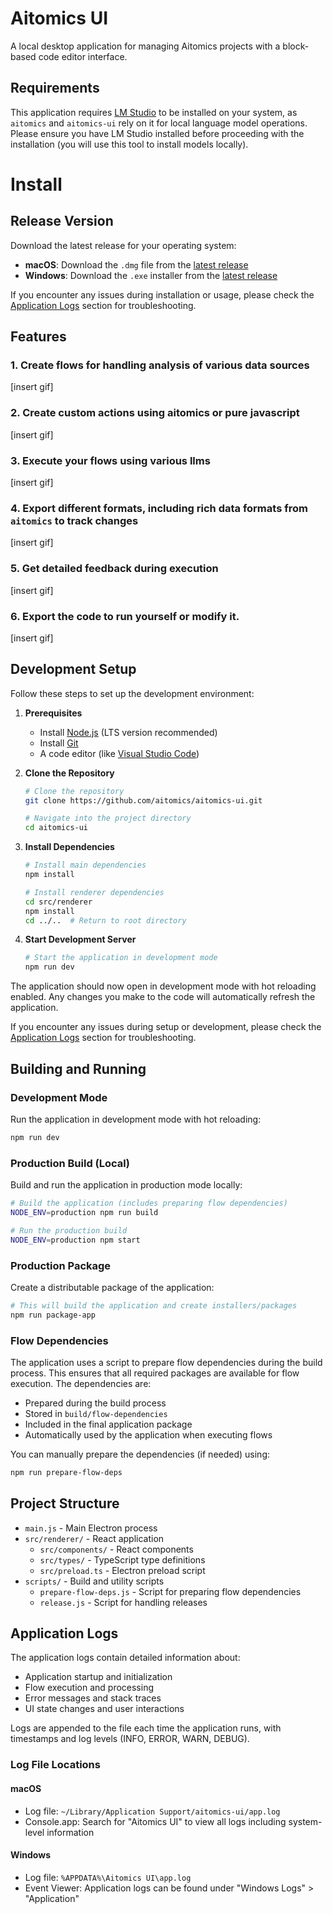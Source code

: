 # Aitomics UI

A local desktop application for managing Aitomics projects with a block-based code editor interface.

## Requirements

This application requires [LM Studio](https://lmstudio.ai/) to be installed on your system, as `aitomics` and `aitomics-ui` rely on it for local language model operations. Please ensure you have LM Studio installed before proceeding with the installation (you will use this tool to install models locally).

# Install

## Release Version
Download the latest release for your operating system:
- **macOS**: Download the `.dmg` file from the [latest release](https://github.com/aitomics/aitomics-ui/releases/latest)
- **Windows**: Download the `.exe` installer from the [latest release](https://github.com/aitomics/aitomics-ui/releases/latest)

If you encounter any issues during installation or usage, please check the [Application Logs](#application-logs) section for troubleshooting.


## Features

### 1. Create flows for handling analysis of various data sources


[insert gif]

### 2. Create custom actions using aitomics or pure javascript

[insert gif]

### 3. Execute your flows using various llms

[insert gif]

### 4. Export different formats, including rich data formats from `aitomics` to track changes

[insert gif]

### 5. Get detailed feedback during execution

[insert gif]

### 6. Export the code to run yourself or modify it.

[insert gif]

## Development Setup

Follow these steps to set up the development environment:

1. **Prerequisites**
   - Install [Node.js](https://nodejs.org/) (LTS version recommended)
   - Install [Git](https://git-scm.com/downloads)
   - A code editor (like [Visual Studio Code](https://code.visualstudio.com/))

2. **Clone the Repository**
   ```bash
   # Clone the repository
   git clone https://github.com/aitomics/aitomics-ui.git
   
   # Navigate into the project directory
   cd aitomics-ui
   ```

3. **Install Dependencies**
   ```bash
   # Install main dependencies
   npm install
   
   # Install renderer dependencies
   cd src/renderer
   npm install
   cd ../..  # Return to root directory
   ```

4. **Start Development Server**
   ```bash
   # Start the application in development mode
   npm run dev
   ```

The application should now open in development mode with hot reloading enabled. Any changes you make to the code will automatically refresh the application.

If you encounter any issues during setup or development, please check the [Application Logs](#application-logs) section for troubleshooting.



## Building and Running

### Development Mode
Run the application in development mode with hot reloading:
```bash
npm run dev
```

### Production Build (Local)
Build and run the application in production mode locally:
```bash
# Build the application (includes preparing flow dependencies)
NODE_ENV=production npm run build

# Run the production build
NODE_ENV=production npm start
```

### Production Package
Create a distributable package of the application:
```bash
# This will build the application and create installers/packages
npm run package-app
```

### Flow Dependencies
The application uses a script to prepare flow dependencies during the build process. This ensures that all required packages are available for flow execution. The dependencies are:
- Prepared during the build process
- Stored in `build/flow-dependencies`
- Included in the final application package
- Automatically used by the application when executing flows

You can manually prepare the dependencies (if needed) using:
```bash
npm run prepare-flow-deps
```

## Project Structure

- `main.js` - Main Electron process
- `src/renderer/` - React application
  - `src/components/` - React components
  - `src/types/` - TypeScript type definitions
  - `src/preload.ts` - Electron preload script
- `scripts/` - Build and utility scripts
  - `prepare-flow-deps.js` - Script for preparing flow dependencies
  - `release.js` - Script for handling releases

## Application Logs

The application logs contain detailed information about:
- Application startup and initialization
- Flow execution and processing
- Error messages and stack traces
- UI state changes and user interactions

Logs are appended to the file each time the application runs, with timestamps and log levels (INFO, ERROR, WARN, DEBUG).

### Log File Locations

#### macOS
- Log file: `~/Library/Application Support/aitomics-ui/app.log`
- Console.app: Search for "Aitomics UI" to view all logs including system-level information

#### Windows
- Log file: `%APPDATA%\Aitomics UI\app.log`
- Event Viewer: Application logs can be found under "Windows Logs" > "Application"